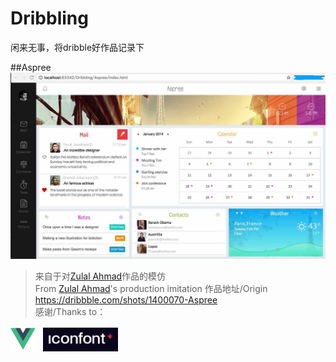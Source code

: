 # Dribbling
闲来无事，将dribble好作品记录下

##Aspree
 ![image](https://github.com/zacard-orc/Dribbling/raw/master/DemoImg/001_Aspree.jpg)


> 来自于对<a href="https://dribbble.com/zulal">Zulal Ahmad</a>作品的模仿</br>
> From <a href="https://dribbble.com/zulal">Zulal Ahmad</a>'s production imitation
> 作品地址/Origin <a href="https://dribbble.com/shots/1400070-Aspree">https://dribbble.com/shots/1400070-Aspree</a></br>
> 感谢/Thanks to：
> <div>
<span><img src="DemoImg/logo_vue.png" width="40px"/></span>&nbsp;&nbsp;
<span><img src="DemoImg/logo_iconfont.png" width="120px" /></span>
</div>

